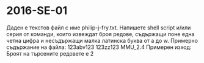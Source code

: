 # 2016-SE-01 
Даден е текстов файл с име philip-j-fry.txt. Напишете shell script и/или серия от команди, които извеждат броя редове, съдържащи поне една четна цифра и несъдържащи малка латинска
буква от a до w.
Примерно съдържание на файла:
123abv123
123zz123
MMU_2.4
Примерен изход:
Броят на търсените редовете е 2
